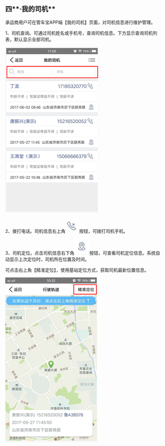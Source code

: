 ## 四**·我的司机**

承运商用户可在管车宝APP端【我的司机】页面，对司机信息进行维护管理。

1、司机查询。可通过司机姓名或手机号，查询司机信息。下方显示查询司机列表，默认显示全部司机。

![](/nassets/g4-1.png)

2、拨打电话。司机信息右上角![](/nassets/g3-2.png)按钮，可拨打司机手机。

3、司机定位。点击司机信息右下角![](/nassets/g3-5.png)按钮，可查看司机定位信息。系统自动显示上次定位时，司机所在位置及时间。

可点击右上角【精准定位】，使用基站定位方式，获取司机最新位置信息。

![](/nassets/g3-8.png)





